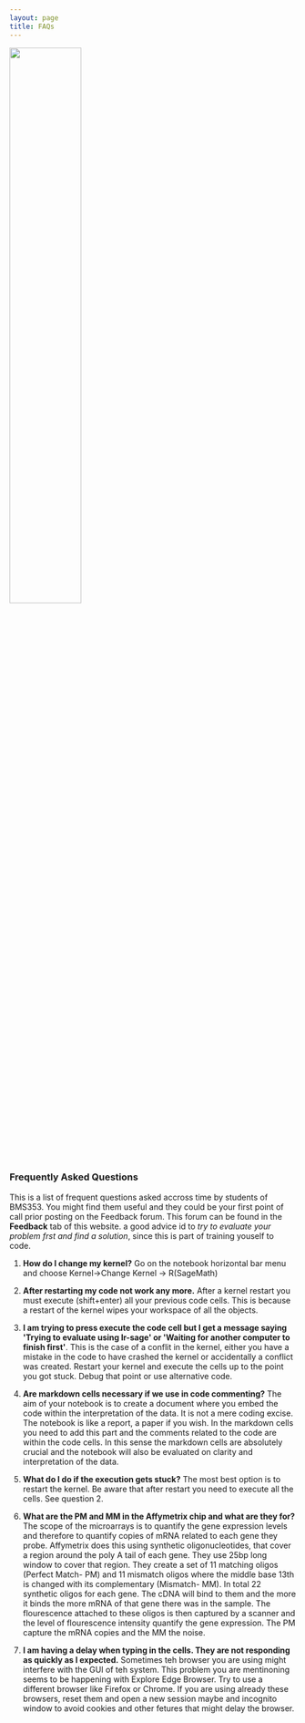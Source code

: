 ```yaml
---
layout: page
title: FAQs
---
```


<img src="{{ site.url }}{{ site.baseurl }}/assets/faq.png" width="50%"/>

### Frequently Asked Questions

This is a list of frequent questions asked accross time by students of BMS353. You might find them useful and they could be your first point of call prior posting on the Feedback forum. This forum can be found in the **Feedback** tab of this website. a good advice id to *try to evaluate your problem frst and find a solution*, since this is part of training youself to code.   

1. **How do I change my kernel?** Go on the notebook horizontal bar menu and choose Kernel->Change Kernel -> R(SageMath)


2. **After restarting my code not work any more.** After a kernel restart you must execute (shift+enter) all your previous code cells. This is because a restart of the kernel wipes your workspace of all the objects. 


3. **I am trying to press execute the code cell but I get a message saying 'Trying to evaluate using lr-sage' or 'Waiting for another computer to finish first'**. This is the case of a conflit in the kernel, either you have a mistake in the code to have crashed the kernel or accidentally a conflict was created. Restart your kernel and execute the cells up to the point you got stuck. Debug that point or use alternative code.


4. **Are markdown cells necessary if we use in code commenting?** The aim of your notebook is to create a document where you embed the code within the interpretation of the data. It is not a mere coding excise. The notebook is like a report, a paper if you wish. In the markdown cells you need to add this part and the comments related to the code are within the code cells. 
In this sense the markdown cells are absolutely crucial and the notebook will also be evaluated on clarity and interpretation of the data. 


5. **What do I do if the execution gets stuck?** The most best option is to restart the kernel. Be aware that after restart you need to execute all the cells. See question 2.

6. **What are the PM and MM in the Affymetrix chip and what are they for?** The scope of the microarrays is to quantify the gene expression levels and therefore to quantify copies of mRNA related to each gene they probe. Affymetrix does this using synthetic oligonucleotides, that cover a region around the poly A tail of each gene. They use 25bp long window to cover that region. They create a set of 11 matching oligos (Perfect Match- PM) and 11 mismatch oligos where the middle base 13th is changed with its complementary (Mismatch- MM). In total 22 synthetic oligos for each gene. The cDNA will bind to them and the more it binds the more mRNA of that gene there was in the sample. The flourescence attached to these oligos is then captured by a scanner and the level of flourescence intensity quantify the gene expression. The PM capture the mRNA copies and the MM the noise. 

6. **I am having a delay when typing in the cells. They are not responding as quickly as I expected.** Sometimes teh browser you are using might interfere with the GUI of teh system. This problem you are mentinoning seems to be happening with Explore Edge Browser. Try to use a different browser like Firefox or Chrome. If you are using already these browsers, reset them and open a new session maybe and incognito window to avoid cookies and other fetures that might delay the browser. 
